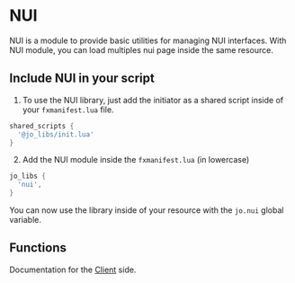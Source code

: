 # NUI

NUI is a module to provide basic utilities for managing NUI interfaces.
With NUI module, you can load multiples nui page inside the same resource.

## Include NUI in your script

1. To use the NUI library, just add the initiator as a shared script inside of your `fxmanifest.lua` file.
```lua
shared_scripts {
  '@jo_libs/init.lua'
}

```
2. Add the NUI module inside the `fxmanifest.lua` (in lowercase)
```lua
jo_libs {
  'nui',
}

```
You can now use the library inside of your resource with the `jo.nui` global variable.

## Functions

Documentation for the [Client](./client.md) side.